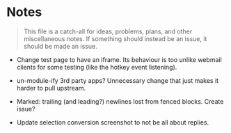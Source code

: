 # Notes

> This file is a catch-all for ideas, problems, plans, and other miscellaneous notes. If something should instead be an issue, it should be made an issue.

- Change test page to have an iframe. Its behaviour is too unlike webmail clients for some testing (like the hotkey event listening).

- un-module-ify 3rd party apps? Unnecessary change that just makes it harder to pull upstream.

- Marked: trailing (and leading?) newlines lost from fenced blocks. Create issue?

- Update selection conversion screenshot to not be all about replies.
